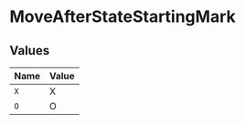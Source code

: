 # MoveAfterStateStartingMark


## Values

| Name  | Value |
| ----- | ----- |
| `X`   | X     |
| `O`   | O     |